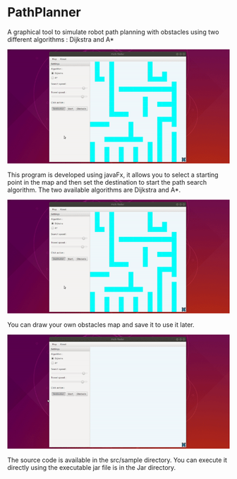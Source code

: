 # PathPlanner
A graphical tool to simulate robot path planning with obstacles using two different algorithms : Dijkstra and A*

![](pathFinder.gif)

This program is developed using javaFx, it allows you to select a starting point in the map and then set the destination to start the path search algorithm. The two available algorithms are Dijkstra and A*.

![](pathFinder1.gif)

You can draw your own obstacles map and save it to use it later. 

![](mapSaving.gif)

The source code is available in the src/sample directory.
You can execute it directly using the executable jar file is in the Jar directory.
